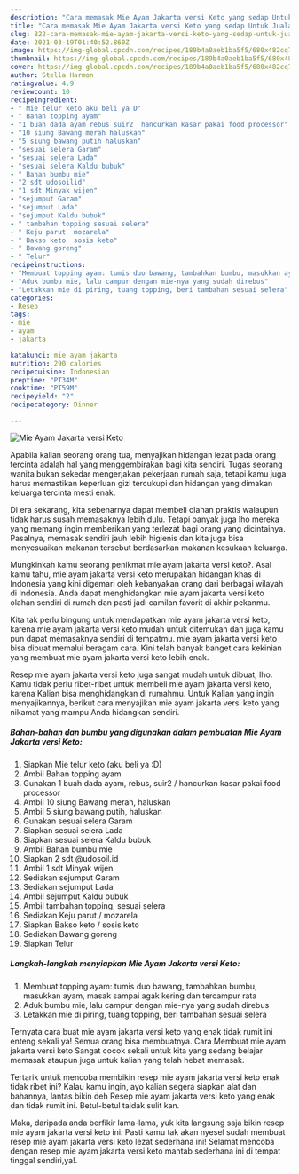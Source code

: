 ```yaml
---
description: "Cara memasak Mie Ayam Jakarta versi Keto yang sedap Untuk Jualan"
title: "Cara memasak Mie Ayam Jakarta versi Keto yang sedap Untuk Jualan"
slug: 822-cara-memasak-mie-ayam-jakarta-versi-keto-yang-sedap-untuk-jualan
date: 2021-03-19T01:40:52.860Z
image: https://img-global.cpcdn.com/recipes/189b4a0aeb1ba5f5/680x482cq70/mie-ayam-jakarta-versi-keto-foto-resep-utama.jpg
thumbnail: https://img-global.cpcdn.com/recipes/189b4a0aeb1ba5f5/680x482cq70/mie-ayam-jakarta-versi-keto-foto-resep-utama.jpg
cover: https://img-global.cpcdn.com/recipes/189b4a0aeb1ba5f5/680x482cq70/mie-ayam-jakarta-versi-keto-foto-resep-utama.jpg
author: Stella Harmon
ratingvalue: 4.9
reviewcount: 10
recipeingredient:
- " Mie telur keto aku beli ya D"
- " Bahan topping ayam"
- "1 buah dada ayam rebus suir2  hancurkan kasar pakai food processor"
- "10 siung Bawang merah haluskan"
- "5 siung bawang putih haluskan"
- "sesuai selera Garam"
- "sesuai selera Lada"
- "sesuai selera Kaldu bubuk"
- " Bahan bumbu mie"
- "2 sdt udosoilid"
- "1 sdt Minyak wijen"
- "sejumput Garam"
- "sejumput Lada"
- "sejumput Kaldu bubuk"
- " tambahan topping sesuai selera"
- " Keju parut  mozarela"
- " Bakso keto  sosis keto"
- " Bawang goreng"
- " Telur"
recipeinstructions:
- "Membuat topping ayam: tumis duo bawang, tambahkan bumbu, masukkan ayam, masak sampai agak kering dan tercampur rata"
- "Aduk bumbu mie, lalu campur dengan mie-nya yang sudah direbus"
- "Letakkan mie di piring, tuang topping, beri tambahan sesuai selera"
categories:
- Resep
tags:
- mie
- ayam
- jakarta

katakunci: mie ayam jakarta 
nutrition: 290 calories
recipecuisine: Indonesian
preptime: "PT34M"
cooktime: "PT59M"
recipeyield: "2"
recipecategory: Dinner

---
```



![Mie Ayam Jakarta versi Keto](https://img-global.cpcdn.com/recipes/189b4a0aeb1ba5f5/680x482cq70/mie-ayam-jakarta-versi-keto-foto-resep-utama.jpg)

Apabila kalian seorang orang tua, menyajikan hidangan lezat pada orang tercinta adalah hal yang menggembirakan bagi kita sendiri. Tugas seorang  wanita bukan sekedar mengerjakan pekerjaan rumah saja, tetapi kamu juga harus memastikan keperluan gizi tercukupi dan hidangan yang dimakan keluarga tercinta mesti enak.

Di era  sekarang, kita sebenarnya dapat membeli olahan praktis walaupun tidak harus susah memasaknya lebih dulu. Tetapi banyak juga lho mereka yang memang ingin memberikan yang terlezat bagi orang yang dicintainya. Pasalnya, memasak sendiri jauh lebih higienis dan kita juga bisa menyesuaikan makanan tersebut berdasarkan makanan kesukaan keluarga. 



Mungkinkah kamu seorang penikmat mie ayam jakarta versi keto?. Asal kamu tahu, mie ayam jakarta versi keto merupakan hidangan khas di Indonesia yang kini digemari oleh kebanyakan orang dari berbagai wilayah di Indonesia. Anda dapat menghidangkan mie ayam jakarta versi keto olahan sendiri di rumah dan pasti jadi camilan favorit di akhir pekanmu.

Kita tak perlu bingung untuk mendapatkan mie ayam jakarta versi keto, karena mie ayam jakarta versi keto mudah untuk ditemukan dan juga kamu pun dapat memasaknya sendiri di tempatmu. mie ayam jakarta versi keto bisa dibuat memalui beragam cara. Kini telah banyak banget cara kekinian yang membuat mie ayam jakarta versi keto lebih enak.

Resep mie ayam jakarta versi keto juga sangat mudah untuk dibuat, lho. Kamu tidak perlu ribet-ribet untuk membeli mie ayam jakarta versi keto, karena Kalian bisa menghidangkan di rumahmu. Untuk Kalian yang ingin menyajikannya, berikut cara menyajikan mie ayam jakarta versi keto yang nikamat yang mampu Anda hidangkan sendiri.

<!--inarticleads1-->

##### Bahan-bahan dan bumbu yang digunakan dalam pembuatan Mie Ayam Jakarta versi Keto:

1. Siapkan  Mie telur keto (aku beli ya :D)
1. Ambil  Bahan topping ayam
1. Gunakan 1 buah dada ayam, rebus, suir2 / hancurkan kasar pakai food processor
1. Ambil 10 siung Bawang merah, haluskan
1. Ambil 5 siung bawang putih, haluskan
1. Gunakan sesuai selera Garam
1. Siapkan sesuai selera Lada
1. Siapkan sesuai selera Kaldu bubuk
1. Ambil  Bahan bumbu mie
1. Siapkan 2 sdt @udosoil.id
1. Ambil 1 sdt Minyak wijen
1. Sediakan sejumput Garam
1. Sediakan sejumput Lada
1. Ambil sejumput Kaldu bubuk
1. Ambil  tambahan topping, sesuai selera
1. Sediakan  Keju parut / mozarela
1. Siapkan  Bakso keto / sosis keto
1. Sediakan  Bawang goreng
1. Siapkan  Telur




<!--inarticleads2-->

##### Langkah-langkah menyiapkan Mie Ayam Jakarta versi Keto:

1. Membuat topping ayam: tumis duo bawang, tambahkan bumbu, masukkan ayam, masak sampai agak kering dan tercampur rata
1. Aduk bumbu mie, lalu campur dengan mie-nya yang sudah direbus
1. Letakkan mie di piring, tuang topping, beri tambahan sesuai selera




Ternyata cara buat mie ayam jakarta versi keto yang enak tidak rumit ini enteng sekali ya! Semua orang bisa membuatnya. Cara Membuat mie ayam jakarta versi keto Sangat cocok sekali untuk kita yang sedang belajar memasak ataupun juga untuk kalian yang telah hebat memasak.

Tertarik untuk mencoba membikin resep mie ayam jakarta versi keto enak tidak ribet ini? Kalau kamu ingin, ayo kalian segera siapkan alat dan bahannya, lantas bikin deh Resep mie ayam jakarta versi keto yang enak dan tidak rumit ini. Betul-betul taidak sulit kan. 

Maka, daripada anda berfikir lama-lama, yuk kita langsung saja bikin resep mie ayam jakarta versi keto ini. Pasti kamu tak akan nyesel sudah membuat resep mie ayam jakarta versi keto lezat sederhana ini! Selamat mencoba dengan resep mie ayam jakarta versi keto mantab sederhana ini di tempat tinggal sendiri,ya!.

